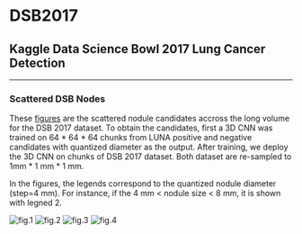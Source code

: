 # DSB2017

## Kaggle Data Science Bowl 2017 Lung Cancer Detection



---------------------

### Scattered DSB Nodes

These [figures](https://github.com/mravendi/DSB2017/tree/master/figs) are the scattered nodule candidates accross the long volume for the DSB 2017 dataset. 
To obtain the candidates, first a 3D CNN was trained on 64 * 64 * 64 chunks from LUNA positive and negative candidates with 
quantized diameter as the output. After training, we deploy the 3D CNN on chunks of DSB 2017 dataset. 
Both dataset are re-sampled to 1mm * 1 mm * 1 mm. 


In the figures, the legends correspond to the quantized nodule diameter (step=4 mm). For instance, if the 4 mm < nodule size < 8 mm, it is shown with legned 2.

![fig.1](https://github.com/mravendi/DSB2017/blob/master/figs/90d6324d7006a3d142ee1884279dcf9b.jpg)
![fig.2](https://github.com/mravendi/DSB2017/blob/master/figs/90e5f4780b2f05136ff5f776a5cbc2af.jpg)
![fig.3](https://github.com/mravendi/DSB2017/blob/master/figs/8ed68f2dbf103a4bc0fd8708d8c1ac93.jpg)
![fig.4](https://github.com/mravendi/DSB2017/blob/master/figs/7faa456389e1ffde464819d0b1360188.jpg)
